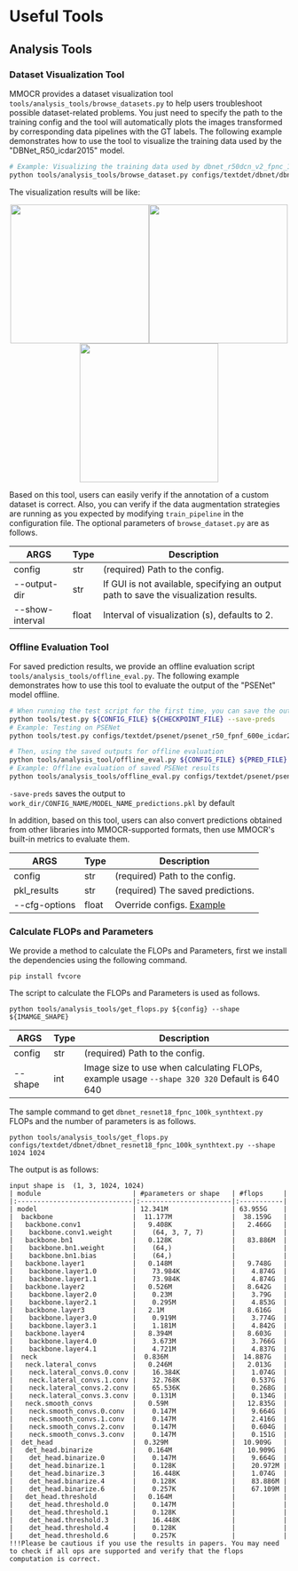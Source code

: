# Useful Tools

## Analysis Tools

### Dataset Visualization Tool

MMOCR provides a dataset visualization tool `tools/analysis_tools/browse_datasets.py` to help users troubleshoot possible dataset-related problems. You just need to specify the path to the training config and the tool will automatically plots the images transformed by corresponding data pipelines with the GT labels. The following example demonstrates how to use the tool to visualize the training data used by the "DBNet_R50_icdar2015" model.

```Bash
# Example: Visualizing the training data used by dbnet_r50dcn_v2_fpnc_1200e_icadr2015
python tools/analysis_tools/browse_dataset.py configs/textdet/dbnet/dbnet_r50dcnv2_fpnc_1200e_icdar2015.py
```

The visualization results will be like:

<center class="half">
    <img src="https://user-images.githubusercontent.com/24622904/187611542-01e9aa94-fc12-4756-964b-a0e472522a3a.jpg" width="250"/><img src="https://user-images.githubusercontent.com/24622904/187611555-3f5ea616-863d-4538-884f-bccbebc2f7e7.jpg" width="250"/><img src="https://user-images.githubusercontent.com/24622904/187611581-88be3970-fbfe-4f62-8cdf-7a8a7786af29.jpg" width="250"/>
</center>

Based on this tool, users can easily verify if the annotation of a custom dataset is correct. Also, you can verify if the data augmentation strategies are running as you expected by modifying `train_pipeline` in the configuration file. The optional parameters of `browse_dataset.py` are as follows.

| ARGS            | Type  | Description                                                                           |
| --------------- | ----- | ------------------------------------------------------------------------------------- |
| config          | str   | (required) Path to the config.                                                        |
| --output-dir    | str   | If GUI is not available, specifying an output path to save the visualization results. |
| --show-interval | float | Interval of visualization (s), defaults to 2.                                         |

### Offline Evaluation Tool

For saved prediction results, we provide an offline evaluation script `tools/analysis_tools/offline_eval.py`. The following example demonstrates how to use this tool to evaluate the output of the "PSENet" model offline.

```Bash
# When running the test script for the first time, you can save the output of the model by specifying the --save-preds parameter
python tools/test.py ${CONFIG_FILE} ${CHECKPOINT_FILE} --save-preds
# Example: Testing on PSENet
python tools/test.py configs/textdet/psenet/psenet_r50_fpnf_600e_icdar2015.py epoch_600.pth --save-preds

# Then, using the saved outputs for offline evaluation
python tools/analysis_tool/offline_eval.py ${CONFIG_FILE} ${PRED_FILE}
# Example: Offline evaluation of saved PSENet results
python tools/analysis_tools/offline_eval.py configs/textdet/psenet/psenet_r50_fpnf_600e_icdar2015.py work_dirs/psenet_r50_fpnf_600e_icdar2015/epoch_600.pth_predictions.pkl
```

`-save-preds` saves the output to `work_dir/CONFIG_NAME/MODEL_NAME_predictions.pkl` by default

In addition, based on this tool, users can also convert predictions obtained from other libraries into MMOCR-supported formats, then use MMOCR's built-in metrics to evaluate them.

| ARGS          | Type  | Description                       |
| ------------- | ----- | --------------------------------- |
| config        | str   | (required) Path to the config.    |
| pkl_results   | str   | (required) The saved predictions. |
| --cfg-options | float | Override configs. [Example](<>)   |

### Calculate FLOPs and Parameters

We provide a method to calculate the FLOPs and Parameters, first we install the dependencies using the following command.

```shell
pip install fvcore
```

The script to calculate the FLOPs and Parameters is used as follows.

```shell
python tools/analysis_tools/get_flops.py ${config} --shape ${IMAMGE_SHAPE}
```

| ARGS    | Type | Description                                                                                  |
| ------- | ---- | -------------------------------------------------------------------------------------------- |
| config  | str  | (required) Path to the config.                                                               |
| --shape | int  | Image size to use when calculating FLOPs, example usage `--shape 320 320` Default is 640 640 |

The sample command to get `dbnet_resnet18_fpnc_100k_synthtext.py` FLOPs and the number of parameters is as follows.

```shell
python tools/analysis_tools/get_flops.py configs/textdet/dbnet/dbnet_resnet18_fpnc_100k_synthtext.py --shape 1024 1024
```

The output is as follows:

```shell
input shape is  (1, 3, 1024, 1024)
| module                       | #parameters or shape   | #flops     |
|:-----------------------------|:-----------------------|:-----------|
| model                        | 12.341M                | 63.955G    |
|  backbone                    |  11.177M               |  38.159G   |
|   backbone.conv1             |   9.408K               |   2.466G   |
|    backbone.conv1.weight     |    (64, 3, 7, 7)       |            |
|   backbone.bn1               |   0.128K               |   83.886M  |
|    backbone.bn1.weight       |    (64,)               |            |
|    backbone.bn1.bias         |    (64,)               |            |
|   backbone.layer1            |   0.148M               |   9.748G   |
|    backbone.layer1.0         |    73.984K             |    4.874G  |
|    backbone.layer1.1         |    73.984K             |    4.874G  |
|   backbone.layer2            |   0.526M               |   8.642G   |
|    backbone.layer2.0         |    0.23M               |    3.79G   |
|    backbone.layer2.1         |    0.295M              |    4.853G  |
|   backbone.layer3            |   2.1M                 |   8.616G   |
|    backbone.layer3.0         |    0.919M              |    3.774G  |
|    backbone.layer3.1         |    1.181M              |    4.842G  |
|   backbone.layer4            |   8.394M               |   8.603G   |
|    backbone.layer4.0         |    3.673M              |    3.766G  |
|    backbone.layer4.1         |    4.721M              |    4.837G  |
|  neck                        |  0.836M                |  14.887G   |
|   neck.lateral_convs         |   0.246M               |   2.013G   |
|    neck.lateral_convs.0.conv |    16.384K             |    1.074G  |
|    neck.lateral_convs.1.conv |    32.768K             |    0.537G  |
|    neck.lateral_convs.2.conv |    65.536K             |    0.268G  |
|    neck.lateral_convs.3.conv |    0.131M              |    0.134G  |
|   neck.smooth_convs          |   0.59M                |   12.835G  |
|    neck.smooth_convs.0.conv  |    0.147M              |    9.664G  |
|    neck.smooth_convs.1.conv  |    0.147M              |    2.416G  |
|    neck.smooth_convs.2.conv  |    0.147M              |    0.604G  |
|    neck.smooth_convs.3.conv  |    0.147M              |    0.151G  |
|  det_head                    |  0.329M                |  10.909G   |
|   det_head.binarize          |   0.164M               |   10.909G  |
|    det_head.binarize.0       |    0.147M              |    9.664G  |
|    det_head.binarize.1       |    0.128K              |    20.972M |
|    det_head.binarize.3       |    16.448K             |    1.074G  |
|    det_head.binarize.4       |    0.128K              |    83.886M |
|    det_head.binarize.6       |    0.257K              |    67.109M |
|   det_head.threshold         |   0.164M               |            |
|    det_head.threshold.0      |    0.147M              |            |
|    det_head.threshold.1      |    0.128K              |            |
|    det_head.threshold.3      |    16.448K             |            |
|    det_head.threshold.4      |    0.128K              |            |
|    det_head.threshold.6      |    0.257K              |            |
!!!Please be cautious if you use the results in papers. You may need to check if all ops are supported and verify that the flops computation is correct.
```
